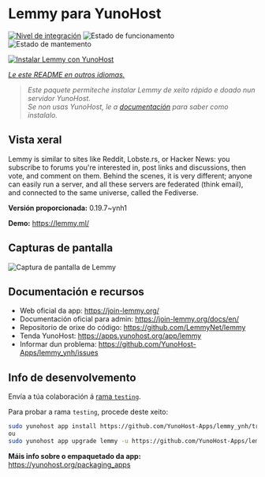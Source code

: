 <!--
NOTA: Este README foi creado automáticamente por <https://github.com/YunoHost/apps/tree/master/tools/readme_generator>
NON debe editarse manualmente.
-->

# Lemmy para YunoHost

[![Nivel de integración](https://dash.yunohost.org/integration/lemmy.svg)](https://ci-apps.yunohost.org/ci/apps/lemmy/) ![Estado de funcionamento](https://ci-apps.yunohost.org/ci/badges/lemmy.status.svg) ![Estado de mantemento](https://ci-apps.yunohost.org/ci/badges/lemmy.maintain.svg)

[![Instalar Lemmy con YunoHost](https://install-app.yunohost.org/install-with-yunohost.svg)](https://install-app.yunohost.org/?app=lemmy)

*[Le este README en outros idiomas.](./ALL_README.md)*

> *Este paquete permíteche instalar Lemmy de xeito rápido e doado nun servidor YunoHost.*  
> *Se non usas YunoHost, le a [documentación](https://yunohost.org/install) para saber como instalalo.*

## Vista xeral

Lemmy is similar to sites like Reddit, Lobste.rs, or Hacker News: you subscribe to forums you're interested in, post links and discussions, then vote, and comment on them. Behind the scenes, it is very different; anyone can easily run a server, and all these servers are federated (think email), and connected to the same universe, called the Fediverse.


**Versión proporcionada:** 0.19.7~ynh1

**Demo:** <https://lemmy.ml/>

## Capturas de pantalla

![Captura de pantalla de Lemmy](./doc/screenshots/screenshot1.webp)

## Documentación e recursos

- Web oficial da app: <https://join-lemmy.org/>
- Documentación oficial para admin: <https://join-lemmy.org/docs/en/>
- Repositorio de orixe do código: <https://github.com/LemmyNet/lemmy>
- Tenda YunoHost: <https://apps.yunohost.org/app/lemmy>
- Informar dun problema: <https://github.com/YunoHost-Apps/lemmy_ynh/issues>

## Info de desenvolvemento

Envía a túa colaboración á [rama `testing`](https://github.com/YunoHost-Apps/lemmy_ynh/tree/testing).

Para probar a rama `testing`, procede deste xeito:

```bash
sudo yunohost app install https://github.com/YunoHost-Apps/lemmy_ynh/tree/testing --debug
ou
sudo yunohost app upgrade lemmy -u https://github.com/YunoHost-Apps/lemmy_ynh/tree/testing --debug
```

**Máis info sobre o empaquetado da app:** <https://yunohost.org/packaging_apps>
